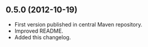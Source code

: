 ## 0.5.0 (2012-10-19)

  - First version published in central Maven repository.
  - Improved README.
  - Added this changelog.
